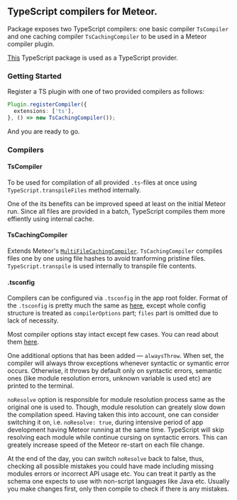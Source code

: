 ## TypeScript compilers for Meteor.

Package exposes two TypeScript compilers: one basic compiler `TsCompiler` and one caching compiler `TsCachingCompiler` to be used in a Meteor compiler plugin.

[This](https://github.com/barbatus/angular2/tree/master/packages/typescript) TypeScript package is used as a TypeScript provider.

### Getting Started
Register a TS plugin with one of two provided compilers as follows: 
````ts
Plugin.registerCompiler({
  extensions: ['ts'],
}, () => new TsCachingCompiler());
````
And you are ready to go.

### Compilers
#### TsCompiler
To be used for compilation of all provided `.ts`-files at once using
`TypeScript.transpileFiles` method internally.

One of the its benefits can be improved speed
at least on the initial Meteor run. Since all files are provided in a batch,
TypeScript compiles them more effiently using internal cache.

#### TsCachingCompiler
Extends Meteor's [`MultiFileCachingCompiler`](https://atmospherejs.com/meteor/caching-compiler). `TsCachingCompiler` compiles files one by one using
file hashes to avoid tranforming pristine files. `TypeScript.transpile` is used internally to transpile file contents.

#### .tsconfig
Compilers can be configured via `.tsconfig` in the app root folder.
Format of the `.tsconfig` is pretty much the same as [here](https://github.com/Microsoft/TypeScript/wiki/tsconfig.json),
except whole config structure is treated as `compilerOptions` part;
`files` part is omitted due to lack of necessity.

Most compiler options stay intact except few cases. You can read about them
[here](https://github.com/barbatus/angular2/tree/master/packages/typescript).

One additional options that has been added — `alwaysThrow`.
When set, the compiler will always throw exceptions whenever syntactic or symantic error
occurs. Otherwise, it throws by default only on syntactic errors,
semantic ones (like module resolution errors, unknown variable is used etc) are printed to the terminal.

`noResolve` option is responsible for module resolution process same as the original one is used to.
Though, module resolution can greately slow down the compilation speed. Having taken this into account, one can consider
switching it on, i.e. `noResolve: true`, during intensive period of app development having Meteor running at the same time.
TypeScript will skip resolving each module while continue cursing on syntactic errors. This can greately increase speed of the Meteor re-start on each file change.

At the end of the day, you can switch `noResolve` back to false, thus, checking all possible mistakes you could have made including missing modules errors or incorrect API usage etc. You can treat it partly as the schema one expects to use with non-script languages like Java etc. Usually you make changes first, only then compile to check if there is any mistakes.
